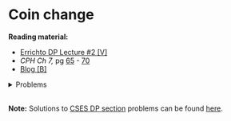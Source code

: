 # Coin change

**Reading material:**
* [Errichto DP Lecture #2 [V]](https://www.youtube.com/watch?v=1mtvm2ubHCY)
* *CPH Ch 7,* pg [65](https://cses.fi/book/book.pdf#page=75) - [70](https://cses.fi/book/book.pdf#page=80)
* [Blog [B]](https://hackernoon.com/the-coin-change-problem-explained-ddd035a8f22f)

<details>
<summary>Problems</summary>
<ul>
    <li><a href="https://cses.fi/problemset/task/1633">CSES Dice Combinations</a></li>
    <li><a href="https://cses.fi/problemset/task/1634">CSES Minimizing Coins</a></li>
    <li><a href="https://cses.fi/problemset/task/1635">CSES Coin Combinations I</a></li>
    <li><a href="https://cses.fi/problemset/task/1636">CSES Coin Combinations II</a></li>
</ul>
</details>
<br/>

**Note:** Solutions to [CSES DP section](https://atcoder.jp/contests/dp/tasks) problems can be found [here](https://codeforces.com/blog/entry/70018).
